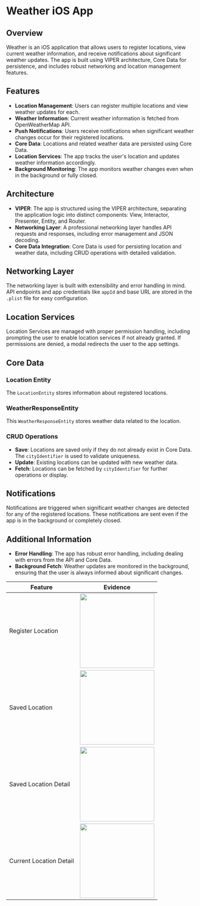 # Weather iOS App

## Overview

Weather is an iOS application that allows users to register locations, view current weather information, and receive notifications about significant weather updates. The app is built using VIPER architecture, Core Data for persistence, and includes robust networking and location management features.

## Features

- **Location Management**: Users can register multiple locations and view weather updates for each.
- **Weather Information**: Current weather information is fetched from OpenWeatherMap API.
- **Push Notifications**: Users receive notifications when significant weather changes occur for their registered locations.
- **Core Data**: Locations and related weather data are persisted using Core Data.
- **Location Services**: The app tracks the user's location and updates weather information accordingly.
- **Background Monitoring**: The app monitors weather changes even when in the background or fully closed.

## Architecture

- **VIPER**: The app is structured using the VIPER architecture, separating the application logic into distinct components: View, Interactor, Presenter, Entity, and Router.
- **Networking Layer**: A professional networking layer handles API requests and responses, including error management and JSON decoding.
- **Core Data Integration**: Core Data is used for persisting location and weather data, including CRUD operations with detailed validation.

## Networking Layer

The networking layer is built with extensibility and error handling in mind. API endpoints and app credentials like `appId` and base URL are stored in the `.plist` file for easy configuration.

## Location Services

Location Services are managed with proper permission handling, including prompting the user to enable location services if not already granted. If permissions are denied, a modal redirects the user to the app settings.

## Core Data

### Location Entity

The `LocationEntity` stores information about registered locations.

### WeatherResponseEntity

This `WeatherResponseEntity` stores weather data related to the location.

### CRUD Operations

- **Save**: Locations are saved only if they do not already exist in Core Data. The `cityIdentifier` is used to validate uniqueness.
- **Update**: Existing locations can be updated with new weather data.
- **Fetch**: Locations can be fetched by `cityIdentifier` for further operations or display.

## Notifications

Notifications are triggered when significant weather changes are detected for any of the registered locations. These notifications are sent even if the app is in the background or completely closed.

## Additional Information

- **Error Handling**: The app has robust error handling, including dealing with errors from the API and Core Data.
- **Background Fetch**: Weather updates are monitored in the background, ensuring that the user is always informed about significant changes.

| Feature         |  Evidence               |
|-----------------|--------------------------------|
| Register Location |<img src="https://github.com/user-attachments/assets/ba4ae01c-d4b2-49e0-87f4-c2e8607fb10b" width="200">|
| Saved Location | <img src="https://github.com/user-attachments/assets/51947df8-a824-48a5-b37a-fe659bbdbd95" width="200"> |
| Saved Location Detail | <img src="https://github.com/user-attachments/assets/b18539fc-cb9c-42f7-9b28-b5613014ac8a" width="200"> |
| Current Location Detail | <img src="https://github.com/user-attachments/assets/44690ab9-e07c-4aac-b868-559816226901" width="200"> |
